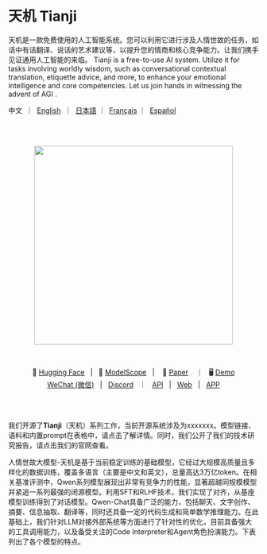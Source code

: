 # 天机 Tianji

天机是一款免费使用的人工智能系统。您可以利用它进行涉及人情世故的任务，如话中有话翻译、说话的艺术建议等，以提升您的情商和核心竞争能力。让我们携手见证通用人工智能的来临。
Tianji is a free-to-use AI system. Utilize it for tasks involving worldly wisdom, such as conversational contextual translation, etiquette advice, and more, to enhance your emotional intelligence and core competencies. Let us join hands in witnessing the advent of AGI .


<p align="left">
    中文</a>&nbsp ｜ &nbsp<a href="README.md">English</a>&nbsp ｜ &nbsp<a href="README_JA.md">日本語</a> ｜ &nbsp<a href="README_FR.md">Français</a> ｜ &nbsp<a href="README_ES.md">Español</a>
</p>
<br><br>

<p align="center">
    <img src="https://qianwen-res.oss-cn-beijing.aliyuncs.com/logo_qwen.jpg" width="400"/>
<p>
<br>

<p align="center">
        🤗 <a href="https://huggingface.co/Qwen">Hugging Face</a>&nbsp&nbsp | &nbsp&nbsp🤖 <a href="https://modelscope.cn/organization/qwen">ModelScope</a>&nbsp&nbsp | &nbsp&nbsp 📑 <a href="https://arxiv.org/abs/2309.16609">Paper</a> &nbsp&nbsp ｜ &nbsp&nbsp🖥️ <a href="https://modelscope.cn/studios/qwen/Qwen-72B-Chat-Demo/summary">Demo</a>
<br>
<a href="assets/wechat.png">WeChat (微信)</a>&nbsp&nbsp | &nbsp&nbsp<a href="https://discord.gg/z3GAxXZ9Ce">Discord</a>&nbsp&nbsp ｜  &nbsp&nbsp<a href="https://dashscope.aliyun.com">API</a>&nbsp&nbsp | &nbsp&nbsp<a href="https://qianwen.aliyun.com">Web</a>&nbsp&nbsp | &nbsp&nbsp<a href="https://apps.apple.com/cn/app/%E9%80%9A%E4%B9%89%E5%8D%83%E9%97%AE/id6466733523">APP</a>
</p>
<br><br>


我们开源了**Tianji**（天机）系列工作，当前开源系统涉及为xxxxxxx。模型链接、语料和内置prompt在表格中，请点击了解详情。同时，我们公开了我们的技术研究报告，请点击我们的官网查看。

人情世故大模型-天机是基于当前稳定训练的基础模型，它经过大规模高质量且多样化的数据训练，覆盖多语言（主要是中文和英文），总量高达3万亿token。在相关基准评测中，Qwen系列模型展现出非常有竞争力的性能，显著超越同规模模型并紧追一系列最强的闭源模型。利用SFT和RLHF技术，我们实现了对齐，从基座模型训练得到了对话模型。Qwen-Chat具备广泛的能力，包括聊天、文字创作、摘要、信息抽取、翻译等，同时还具备一定的代码生成和简单数学推理能力。在此基础上，我们针对LLM对接外部系统等方面进行了针对性的优化，目前具备强大的工具调用能力，以及备受关注的Code Interpreter和Agent角色扮演能力。下表列出了各个模型的特点。